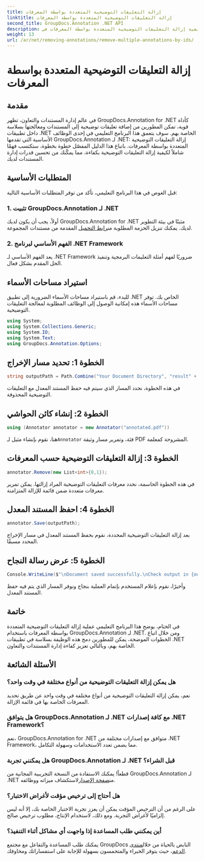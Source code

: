 ```yaml
---
title: إزالة التعليقات التوضيحية المتعددة بواسطة المعرفات
linktitle: إزالة التعليقات التوضيحية المتعددة بواسطة المعرفات
second_title: GroupDocs.Annotation .NET API
description: تعرف على كيفية إزالة التعليقات التوضيحية المتعددة بواسطة المعرفات في .NET باستخدام GroupDocs.Annotation، مما يعزز قدرات إدارة المستندات الخاصة بك دون عناء.
weight: 13
url: /ar/net/removing-annotations/remove-multiple-annotations-by-ids/
---
```


# إزالة التعليقات التوضيحية المتعددة بواسطة المعرفات

## مقدمة
في عالم إدارة المستندات والتعاون، تظهر GroupDocs.Annotation for .NET كأداة قوية، تمكن المطورين من إضافة تعليقات توضيحية إلى المستندات ومعالجتها بسلاسة داخل تطبيقات .NET الخاصة بهم. سوف يتعمق هذا البرنامج التعليمي في إحدى الوظائف الأساسية التي تقدمها GroupDocs.Annotation لـ .NET: إزالة التعليقات التوضيحية المتعددة بواسطة المعرفات. باتباع هذا الدليل المفصّل خطوة بخطوة، ستكتسب فهمًا شاملاً لكيفية إزالة التعليقات التوضيحية بكفاءة، مما يمكّنك من تحسين قدرات إدارة المستندات لديك.
## المتطلبات الأساسية
قبل الغوص في هذا البرنامج التعليمي، تأكد من توفر المتطلبات الأساسية التالية:
### 1. تثبيت GroupDocs.Annotation لـ .NET
 أولاً، يجب أن يكون لديك GroupDocs.Annotation for .NET مثبتًا في بيئة التطوير لديك. يمكنك تنزيل الحزمة المطلوبة من[رابط التحميل](https://releases.groupdocs.com/annotation/net/) المقدمة من مستندات المجموعة.
### 2. الفهم الأساسي لبرنامج .NET Framework
يعد الفهم الأساسي لـ .NET Framework ضروريًا لفهم أمثلة التعليمات البرمجية وتنفيذ الحل المقدم بشكل فعال.

## استيراد مساحات الأسماء
للبدء، قم باستيراد مساحات الأسماء الضرورية إلى تطبيق .NET الخاص بك. توفر مساحات الأسماء هذه إمكانية الوصول إلى الوظائف المطلوبة لمعالجة التعليقات التوضيحية.
```csharp
using System;
using System.Collections.Generic;
using System.IO;
using System.Text;
using GroupDocs.Annotation.Options;
```

## الخطوة 1: تحديد مسار الإخراج
```csharp
string outputPath = Path.Combine("Your Document Directory", "result" + Path.GetExtension("input.pdf"));
```
في هذه الخطوة، نحدد المسار الذي سيتم فيه حفظ المستند المعدل مع التعليقات التوضيحية المحذوفة.
## الخطوة 2: إنشاء كائن الحواشي
```csharp
using (Annotator annotator = new Annotator("annotated.pdf"))
```
 هنا، نقوم بإنشاء مثيل لـ`Annotator` فئة، وتمرير مسار وثيقة PDF المشروحة كمعلمة.
## الخطوة 3: إزالة التعليقات التوضيحية حسب المعرفات
```csharp
annotator.Remove(new List<int>{0,1});
```
في هذه الخطوة الحاسمة، نحدد معرفات التعليقات التوضيحية المراد إزالتها. يمكن تمرير معرفات متعددة ضمن قائمة للإزالة المتزامنة.
## الخطوة 4: احفظ المستند المعدل
```csharp
annotator.Save(outputPath);
```
بعد إزالة التعليقات التوضيحية المحددة، نقوم بحفظ المستند المعدل في مسار الإخراج المحدد مسبقًا.
## الخطوة 5: عرض رسالة النجاح
```csharp
Console.WriteLine($"\nDocument saved successfully.\nCheck output in {outputPath}.");
```
وأخيرًا، نقوم بإعلام المستخدم بإتمام العملية بنجاح ونوفر المسار الذي يتم فيه حفظ المستند المعدل.

## خاتمة
في الختام، يوضح هذا البرنامج التعليمي عملية إزالة التعليقات التوضيحية المتعددة بواسطة المعرفات باستخدام GroupDocs.Annotation لـ .NET. ومن خلال اتباع الخطوات الموضحة، يمكن للمطورين دمج هذه الوظيفة بسلاسة في تطبيقات .NET الخاصة بهم، وبالتالي تعزيز كفاءة إدارة المستندات والتعاون.
## الأسئلة الشائعة
### هل يمكن إزالة التعليقات التوضيحية من أنواع مختلفة في وقت واحد؟
نعم، يمكن إزالة التعليقات التوضيحية من أنواع مختلفة في وقت واحد عن طريق تحديد المعرفات الخاصة بها في قائمة الإزالة.
### هل يتوافق GroupDocs.Annotation لـ .NET مع كافة إصدارات .NET Framework؟
نعم، GroupDocs.Annotation for .NET متوافق مع إصدارات مختلفة من .NET Framework، مما يضمن تعدد الاستخدامات وسهولة التكامل.
### هل يمكنني تجربة GroupDocs.Annotation لـ .NET قبل الشراء؟
 قطعاً! يمكنك الاستفادة من النسخة التجريبية المجانية من GroupDocs.Annotation لـ .NET من[صفحة الإصدار](https://releases.groupdocs.com/)لاستكشاف ميزاته ووظائفه.
### هل أحتاج إلى ترخيص مؤقت لأغراض الاختبار؟
على الرغم من أن الترخيص المؤقت يمكن أن يعزز تجربة الاختبار الخاصة بك، إلا أنه ليس إلزاميًا لأغراض التجربة. ومع ذلك، لاستخدام الإنتاج، مطلوب ترخيص صالح.
### أين يمكنني طلب المساعدة إذا واجهت أي مشاكل أثناء التنفيذ؟
 يمكنك طلب المساعدة والتفاعل مع مجتمع GroupDocs النابض بالحياة من خلال[منتدى الدعم](https://forum.groupdocs.com/c/annotation/10)، حيث يتوفر الخبراء والمتحمسون بسهولة للإجابة على استفساراتك ومخاوفك.